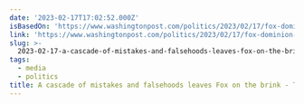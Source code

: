 ```yaml
---
date: '2023-02-17T17:02:52.000Z'
isBasedOn: 'https://www.washingtonpost.com/politics/2023/02/17/fox-dominion-mistake/'
link: 'https://www.washingtonpost.com/politics/2023/02/17/fox-dominion-mistake/'
slug: >-
  2023-02-17-a-cascade-of-mistakes-and-falsehoods-leaves-fox-on-the-brink-the-washingt
tags:
  - media
  - politics
title: A cascade of mistakes and falsehoods leaves Fox on the brink - The Washingt
---
```


